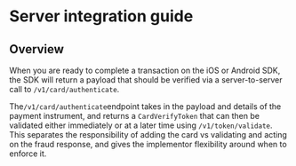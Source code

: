 # Server integration guide

## Overview

When you are ready to complete a transaction on the iOS or Android SDK, the SDK will return a payload that should be verified via a server-to-server call to `/v1/card/authenticate`.

The`/v1/card/authenticate`endpoint takes in the payload and details of the  payment instrument, and returns a `CardVerifyToken` that can then be validated either immediately or at a later time using `/v1/token/validate`. This separates the responsibility of adding the card vs validating and acting on the fraud response, and gives the implementor flexibility around when to enforce it.

